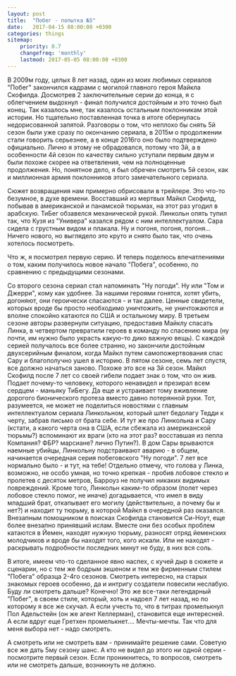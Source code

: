```yaml
---
layout: post
title:  "Побег - попытка №5"
date:   2017-04-15 08:00:00 +0300
categories: things
sitemap:
    priority: 0.7
    changefreq: 'monthly'
    lastmod: 2017-05-05 08:00:00 +0300
---
```


В 2009м году, целых 8 лет назад, один из моих любимых сериалов "Побег" закончился кадрами с могилой главного героя Майкла Скофилда. Досмотрев 2 заключительные серии до конца, я с облегчением выдохнул - финал получился достойным и это точно был конец. Так казалось мне, так казалось остальным поклонникам этой истории.
Но тщательно поставленная точка в итоге обернулась недорисованной запятой. Разговоры о том, что неплохо бы снять 5й сезон были уже сразу по окончанию сериала, в 2015м о продолжении стали говорить серьезнее, а в конце 2016го оно было подтверждено официально. Лично я этому не обрадовался, потому что 3й, а в особенности 4й сезон по качеству сильно уступали первым двум и были похоже скорее на ответвления, чем на полноценные продолжения. Но, понятное дело, я был обречен смотреть 5й сезон, как и миллионная армия поклонников этого замечательного сериала.

Сюжет возвращения нам примерно обрисовали в трейлере. Это что-то безумное, в духе времени. Восставший из мертвых Майкл Скофилд, побывав в американской и панамской тюрьмах, на этот раз угодил в арабскую. ТиБег обзавелся механической рукой. Линкольн опять тупил так, что Кузя из "Универа" казался рядом с ним интеллектуалом. Сара сидела с грустным видом и плакала. Ну и погоня, погоня, погоня... Ничего нового, но выглядело это круто и снято было так, что очень хотелось посмотреть.

Что ж, я посмотрел первую серию. И теперь поделюсь впечатлениями о том, каким получилось новое начало "Побега", особенно, по сравнению с предыдущими сезонами.
<!-- more -->
Со второго сезона сериал стал напоминать "Ну погоди". Ну или "Том и Джерри", кому как удобнее. За нашими героями гонятся, хотят убить, догоняют, они героически спасаются - и так далее. Ценные свидетели, которых вроде бы просто необходимо уничтожить, не уничтожаются и вполне спокойно катаются по США и остальному миру. В третьем сезоне авторы развернули ситуацию, предоставив Майклу спасать Линка, в четвертом превратили героев в команду по спасению мира (ну почти, им нужно было украсть какую-то дико важную вещь). С каждой серией получалось все более странно, но закончили достойным двухсерийным финалом, когда Майкл путем самопожертвования спас Сару и благополучно ушел в историю.
В пятом сезоне, семь лет спустя, все должно начаться заново. Похоже это все на 3й сезон. Майкл Скофилд после 7 лет со своей гибели подает знак о том, что он жив. Подает почему-то человеку, которого ненавидел и презирал всем сердцем - маньяку ТиБегу. Да еще и устраивает тому вживление дорогого бионического протеза вместо давно потерянной руки. Тот, разумеется, не может не поделиться новостями с главным интеллектуалом сериала Линкольном, который шлет бедолагу Тедди к черту, забрав письмо от брата себе. И тут же про Линкольна и Сару (кстати, а какого черта она в США, если сбежала из американской тюрьмы?) вспоминают их враги (кто на этот раз? восставшая из пепла Компания? ФБР? марсиане? лично Путин?). В дом Сары врываются наемные убийцы, Линкольну подстраивают аварию - в общем, начинается очередная серия побеговского "Ну погоди". 7 лет все нормально было - и тут, на тебе! Отдельно отмечу, что голова у Линка, возможно, не особо умная, но точно крепкая - пробив лобовое стекло и пролетев с десяток метров, Барроуз не получил никаких видимых повреждений. Кроме того, Линкольн каким-то образом (полет через лобовое стекло помог, не иначе) догадывается, что имел в виду младший брат, откапывает его могилу (действительно, а почему бы и нет?) и находит ту тюрьму, в которой Майкл в очередной раз оказался. Внезапным помощником в поисках Скофилда становится Си-Ноут, еще более внезапно принявший ислам. Вместе они без особых проблем катаются в Йемен, находят нужную тюрьму, разносят отряд йеменских молодчиков и вроде бы находят того, кого искали. Или не находят - раскрывать подробности последних минут не буду, в них вся соль.

В итоге, имеем что-то сделанное явно наспех, с кучей дыр в сюжете и сценарии, но с тем же бодрым экшеном и тем же фирменным стилем "Побега" образца 2-4го сезонов. Смотреть интересно, на старых знакомых героев особенно, да и интригу создатели повесили неслабую. Буду ли смотреть дальше? Конечно! Это же все-таки легендарный "Побег", в своем стиле, который, хоть и надоел 7 лет назад, но по которому я все же скучал. А если учесть то, что в титрах промелькнул Пол Адельстейн (он же агент Келлерман), становится еще интересней. А если вдруг еще Гретхен промелькнет.... Мечты-мечты. Так что для меня выбора нет - надо смотреть.

А смотреть или не смотреть вам - принимайте решение сами. Советую все же дать 5му сезону шанс. А кто не видел до этого ни одной серии - посмотрите первый сезон. Если проникнитесь, то вопросов, смотреть или не смотреть дальше, возникнуть не должно.
